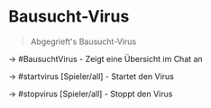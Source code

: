 # Bausucht-Virus
> Abgegrieft's Bausucht-Virus

-> #BausuchtVirus - Zeigt eine Übersicht im Chat an

-> #startvirus [Spieler/all] - Startet den Virus

-> #stopvirus [Spieler/all] - Stoppt den Virus
